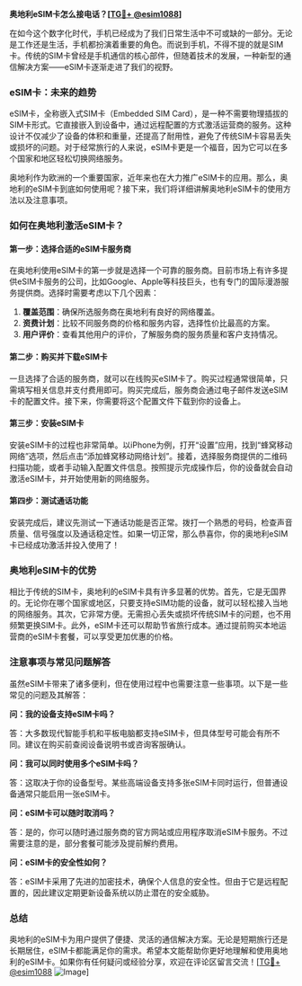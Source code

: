 **奥地利eSIM卡怎么接电话？[[TG💪+ @esim1088](https://t.me/s/esim1088)]**

在如今这个数字化时代，手机已经成为了我们日常生活中不可或缺的一部分。无论是工作还是生活，手机都扮演着重要的角色。而说到手机，不得不提的就是SIM卡。传统的SIM卡曾经是手机通信的核心部件，但随着技术的发展，一种新型的通信解决方案——eSIM卡逐渐走进了我们的视野。

### eSIM卡：未来的趋势

eSIM卡，全称嵌入式SIM卡（Embedded SIM Card），是一种不需要物理插拔的SIM卡形式。它直接嵌入到设备中，通过远程配置的方式激活运营商的服务。这种设计不仅减少了设备的体积和重量，还提高了耐用性，避免了传统SIM卡容易丢失或损坏的问题。对于经常旅行的人来说，eSIM卡更是一个福音，因为它可以在多个国家和地区轻松切换网络服务。

奥地利作为欧洲的一个重要国家，近年来也在大力推广eSIM卡的应用。那么，奥地利的eSIM卡到底如何使用呢？接下来，我们将详细讲解奥地利eSIM卡的使用方法以及注意事项。

### 如何在奥地利激活eSIM卡？

#### 第一步：选择合适的eSIM卡服务商

在奥地利使用eSIM卡的第一步就是选择一个可靠的服务商。目前市场上有许多提供eSIM卡服务的公司，比如Google、Apple等科技巨头，也有专门的国际漫游服务提供商。选择时需要考虑以下几个因素：

1. **覆盖范围**：确保所选服务商在奥地利有良好的网络覆盖。
2. **资费计划**：比较不同服务商的价格和服务内容，选择性价比最高的方案。
3. **用户评价**：查看其他用户的评价，了解服务商的服务质量和客户支持情况。

#### 第二步：购买并下载eSIM卡

一旦选择了合适的服务商，就可以在线购买eSIM卡了。购买过程通常很简单，只需填写相关信息并支付费用即可。购买完成后，服务商会通过电子邮件发送eSIM卡的配置文件。接下来，你需要将这个配置文件下载到你的设备上。

#### 第三步：安装eSIM卡

安装eSIM卡的过程也非常简单。以iPhone为例，打开“设置”应用，找到“蜂窝移动网络”选项，然后点击“添加蜂窝移动网络计划”。接着，选择服务商提供的二维码扫描功能，或者手动输入配置文件信息。按照提示完成操作后，你的设备就会自动激活eSIM卡，并开始使用新的网络服务。

#### 第四步：测试通话功能

安装完成后，建议先测试一下通话功能是否正常。拨打一个熟悉的号码，检查声音质量、信号强度以及通话稳定性。如果一切正常，那么恭喜你，你的奥地利eSIM卡已经成功激活并投入使用了！

### 奥地利eSIM卡的优势

相比于传统的SIM卡，奥地利的eSIM卡具有许多显著的优势。首先，它是无国界的。无论你在哪个国家或地区，只要支持eSIM功能的设备，就可以轻松接入当地的网络服务。其次，它非常方便。无需担心丢失或损坏传统SIM卡的问题，也不用频繁更换SIM卡。此外，eSIM卡还可以帮助节省旅行成本。通过提前购买本地运营商的eSIM卡套餐，可以享受更加优惠的价格。

### 注意事项与常见问题解答

虽然eSIM卡带来了诸多便利，但在使用过程中也需要注意一些事项。以下是一些常见的问题及其解答：

**问：我的设备支持eSIM卡吗？**

答：大多数现代智能手机和平板电脑都支持eSIM卡，但具体型号可能会有所不同。建议在购买前查阅设备说明书或咨询客服确认。

**问：我可以同时使用多个eSIM卡吗？**

答：这取决于你的设备型号。某些高端设备支持多张eSIM卡同时运行，但普通设备通常只能启用一张eSIM卡。

**问：eSIM卡可以随时取消吗？**

答：是的，你可以随时通过服务商的官方网站或应用程序取消eSIM卡服务。不过需要注意的是，部分套餐可能涉及提前解约费用。

**问：eSIM卡的安全性如何？**

答：eSIM卡采用了先进的加密技术，确保个人信息的安全性。但由于它是远程配置的，因此建议定期更新设备系统以防止潜在的安全威胁。

### 总结

奥地利的eSIM卡为用户提供了便捷、灵活的通信解决方案。无论是短期旅行还是长期居住，eSIM卡都能满足你的需求。希望本文能帮助你更好地理解和使用奥地利的eSIM卡。如果你有任何疑问或经验分享，欢迎在评论区留言交流！[[TG💪+ @esim1088](https://t.me/s/esim1088) ![Image](https://i.postimg.cc/4NQfJmqS/Snipaste-2025-05-13-00-14-12.png)]